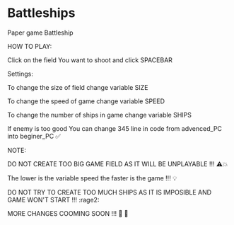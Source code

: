 # Battleships
Paper game Battleship 

HOW TO PLAY:


Click on the field You want to shoot and click SPACEBAR

Settings:


To change the size of field change variable SIZE

To change the speed of game change variable SPEED

To change the number of ships in game change variable SHIPS 

If enemy is too good You can change 345 line in code from advenced_PC into beginer_PC :white_check_mark:

NOTE:


DO NOT CREATE TOO BIG GAME FIELD AS IT WILL BE UNPLAYABLE !!! :warning::collision:

The lower is the variable speed the faster is the game !!! :bulb:

DO NOT TRY TO CREATE TOO MUCH SHIPS AS IT IS IMPOSIBLE AND GAME WON'T START !!! :rage2:


MORE CHANGES COOMING SOON !!! :rocket: :rocket:
